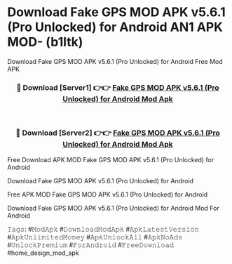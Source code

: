 # Download Fake GPS MOD APK v5.6.1 (Pro Unlocked) for Android AN1 APK MOD- (b1ltk)
Download Fake GPS MOD APK v5.6.1 (Pro Unlocked) for Android Free Mod APK

<div align="center">
<h3>🔴 Download [Server1] 👉👉 <a href="https://apk-comot.site?title=Fake_GPS_MOD_APK_v5.6.1_(Pro_Unlocked)_for_Android">Fake GPS MOD APK v5.6.1 (Pro Unlocked) for Android Mod Apk</a></h3><br>

<h3>🔴 Download [Server2] 👉👉 <a href="https://apk-comot.site?title=Fake_GPS_MOD_APK_v5.6.1_(Pro_Unlocked)_for_Android">Fake GPS MOD APK v5.6.1 (Pro Unlocked) for Android Mod Apk</a></h3>
</div>


Free Download APK MOD Fake GPS MOD APK v5.6.1 (Pro Unlocked) for Android

Download Fake GPS MOD APK v5.6.1 (Pro Unlocked) for Android 

Free APK MOD Fake GPS MOD APK v5.6.1 (Pro Unlocked) for Android 

Download Fake GPS MOD APK v5.6.1 (Pro Unlocked) for Android Mod For Android

𝚃𝚊𝚐𝚜: #𝙼𝚘𝚍𝙰𝚙𝚔 #𝙳𝚘𝚠𝚗𝚕𝚘𝚊𝚍𝙼𝚘𝚍𝙰𝚙𝚔 #𝙰𝚙𝚔𝙻𝚊𝚝𝚎𝚜𝚝𝚅𝚎𝚛𝚜𝚒𝚘𝚗 #𝙰𝚙𝚔𝚄𝚗𝚕𝚒𝚖𝚒𝚝𝚎𝚍𝙼𝚘𝚗𝚎𝚢 #𝙰𝚙𝚔𝚄𝚗𝚕𝚘𝚌𝚔𝙰𝚕𝚕 #𝙰𝚙𝚔𝙽𝚘𝙰𝚍𝚜 #𝚄𝚗𝚕𝚘𝚌𝚔𝙿𝚛𝚎𝚖𝚒𝚞𝚖 #𝙵𝚘𝚛𝙰𝚗𝚍𝚛𝚘𝚒𝚍 #𝙵𝚛𝚎𝚎𝙳𝚘𝚠𝚗𝚕𝚘𝚊𝚍 #home_design_mod_apk